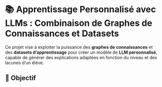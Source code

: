 # 📚 Apprentissage Personnalisé avec LLMs : Combinaison de Graphes de Connaissances et Datasets  

Ce projet vise à exploiter la puissance des **graphes de connaissances** et des **datasets d’apprentissage** pour créer un modèle de **LLM personnalisé**, capable de générer des explications adaptées en fonction du niveau et des lacunes d’un élève.  

## 🚀 Objectif  
